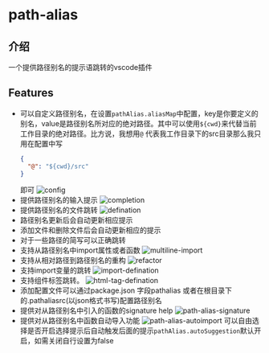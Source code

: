 # path-alias 
## 介绍
一个提供路径别名的提示语跳转的vscode插件

## Features
  - 可以自定义路径别名，在设置`pathAlias.aliasMap`中配置，key是你要定义的别名，value是路径别名所对应的绝对路径。其中可以使用`${cwd}`来代替当前工作目录的绝对路径。比方说，我想用`@` 代表我工作目录下的src目录那么我只用在配置中写
    ```json
    {
      "@": "${cwd}/src"
    }
    ```
    即可
    ![config](https://vuethisstore.flatpeach.xyz/path-alias-config.gif)
  - 提供路径别名的输入提示
    ![completion](https://vuethisstore.flatpeach.xyz/path-alias-completion.gif)
  - 提供路径别名的文件跳转
    ![defination](https://vuethisstore.flatpeach.xyz/path-alias-defination.gif)
  -  路径别名更新后会自动更新相应提示
  - 添加文件和删除文件后会自动更新相应的提示
  - 对于一些路径的简写可以正确跳转
  - 支持从路径别名中import属性或者函数
    ![multiline-import](https://vuethisstore.flatpeach.xyz/path-alias-multiline-import.gif)
  - 支持从相对路径到路径别名的重构
    ![refactor](https://vuethisstore.flatpeach.xyz/path-alias-refactor.gif)
  - 支持import变量的跳转
    ![import-defination](https://vuethisstore.flatpeach.xyz/path-alias-import-defination.gif)
  - 支持组件标签跳转。
  ![html-tag-defination](https://vuethisstore.flatpeach.xyz/html-tag-defination.gif)
  - 添加配置文件可以通过package.json 字段pathalias 或者在根目录下的.pathaliasrc(以json格式书写)配置路径别名
  - 提供对从路径别名中引入的函数的signature help 
  ![path-alias-signature](https://vuethisstore.flatpeach.xyz/pathaliassignature.gif)
  - 提供对从路径别名中函数自动导入功能
  ![path-alias-autoimport](https://vuethisstore.flatpeach.xyz/path-alias-autoimport2.gif)
  可以自由选择是否开启选择提示后自动触发后面的提示`pathAlias.autoSuggestion`默认开启，如需关闭自行设置为false